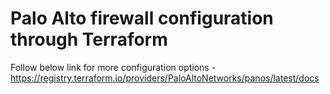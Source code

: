 # Palo Alto firewall configuration through Terraform

Follow below link for more configuration options -
https://registry.terraform.io/providers/PaloAltoNetworks/panos/latest/docs
